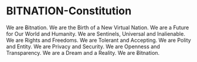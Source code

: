 # BITNATION-Constitution

We are Ƀitnation.
We are the Birth of a New Virtual Nation.
We are a Future for Our World and Humanity.
We are Sentinels, Universal and Inalienable.
We are Rights and Freedoms.
We are Tolerant and Accepting.
We are Polity and Entity.
We are Privacy and Security.
We are Openness and Transparency.
We are a Dream and a Reality.
We are Ƀitnation.
